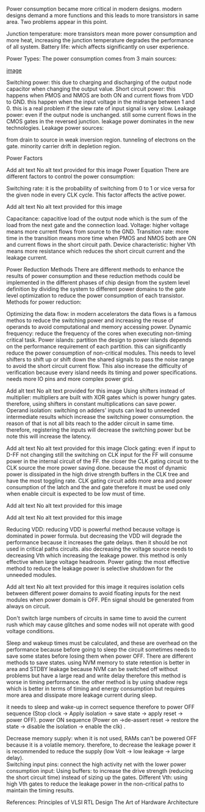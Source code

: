 Power consumption became more critical in modern designs. modern designs demand a more functions and this leads to more transistors in same area. Two problems appear in this point. 

Junction temperature: more transistors mean more power consumption and more heat, increasing the junction temperature degrades the performance of all system. 
Battery life: which affects significantly on user experience.


Power Types:
The power consumption comes from 3 main sources:

[image](https://user-images.githubusercontent.com/43087648/215607341-52675896-03f1-46d4-b8f1-194c23492390.jpg)

Switching power: this due to charging and discharging of the output node capacitor when changing the output value.
Short circuit power: this happens when PMOS and NMOS are both ON and current flows from VDD to GND. this happen when the input voltage in the midrange between 1 and 0. this is a real problem if the slew rate of input signal is very slow. 
Leakage power: even if the output node is unchanged. still some current flows in the CMOS gates in the reversed junction. leakage power dominates in the new technologies. 
Leakage power sources:

from drain to source in weak inversion region.
tunneling of electrons on the gate.
minority carrier drift in depletion region.


Power Factors






Add alt text
No alt text provided for this image
Power Equation
There are different factors to control the power consumption:

Switching rate: it is the probability of switching from 0 to 1 or vice versa for the given node in every CLK cycle. This factor affects the active power.






Add alt text
No alt text provided for this image
 

Capacitance: capacitive load of the output node which is the sum of the load from the next gate and the connection load. 
Voltage: higher voltage means more current flows from source to the GND.
Transition rate: more time in the transition means more time when PMOS and NMOS both are ON and current flows in the short circuit path. 
Device characteristic: higher Vth means more resistance which reduces the short circuit current and the leakage current.


Power Reduction Methods
There are different methods to enhance the results of power consumption and these reduction methods could be implemented in the different phases of chip design from the system level definition by dividing the system to different power domains to the gate level optimization to reduce the power consumption of each transistor. Methods for power reduction: 

Optimizing the data flow: in modern accelerators the data flows is a famous methos to reduce the switching power and increasing the reuse of operands to avoid computational and memory accessing power.
 Dynamic frequency: reduce the frequency of the cores when executing non-timing critical task.
Power islands: partition the design to power islands depends on the performance requirement of each partition. this can significantly reduce the power consumption of non-critical modules. This needs to level shifters to shift up or shift down the shared signals to pass the noise range to avoid the short circuit current flow. This also increase the difficulty of verification because every island needs its timing and power specifications. needs more IO pins and more complex power grid.   






Add alt text
No alt text provided for this image
Using shifters instead of multiplier: multipliers are built with XOR gates which is power hungry gates. therefore, using shifters in constant multiplications can save power.
Operand isolation: switching on adders' inputs can lead to unneeded intermediate results which increase the switching power consumption. the reason of that is not all bits reach to the adder circuit in same time. therefore, registering the inputs will decrease the switching power but be note this will increase the latency.  






Add alt text
No alt text provided for this image
Clock gating: even if input to D-FF not changing still the switching on CLK input for the FF will consume power in the internal circuit of the FF. the closer the CLK gating circuit to the CLK source the more power saving done. because the most of dynamic power is dissipated in the high drive strength buffers in the CLK tree and have the most toggling rate. CLK gating circuit adds more area and power consumption of the latch and the and gate therefore it must be used only when enable circuit is expected to be low must of time. 






Add alt text
No alt text provided for this image






Add alt text
No alt text provided for this image


Reducing VDD: reducing VDD is powerful method because voltage is dominated in power formula. but decreasing the VDD will degrade the performance because it increases the gate delays. then it should be not used in critical paths circuits. also decreasing the voltage source needs to decreasing Vth which increasing the leakage power. this method is only effective when large voltage headroom.
Power gating: the most effective method to reduce the leakage power is selective shutdown for the unneeded modules. 






Add alt text
No alt text provided for this image
it requires isolation cells between different power domains to avoid floating inputs for the next modules when power domain is OFF. PEn signal should be generated from always on circuit.

Don't switch large numbers of circuits in same time to avoid the current rush which may cause glitches and some nodes will not operate with good voltage conditions. 

Sleep and wakeup times must be calculated, and these are overhead on the performance because before going to sleep the circuit sometimes needs to save some states before losing them when power OFF. There are different methods to save states. using NVM memory to state retention is better in area and STDBY leakage because NVM can be switched off without problems but have a large read and write delay therefore this method is worse in timing performance. the other method is by using shadow regs which is better in terms of timing and energy consumption but requires more area and dissipate more leakage current during sleep. 

it needs to sleep and wake-up in correct sequence therefore to power OFF sequence (Stop clock -> Apply isolation -> save state -> apply reset -> power OFF). power ON sequence (Power on ->de-assert reset -> restore the state -> disable the isolation -> enable the clk) . 

Decrease memory supply: when it is not used, RAMs can't be powered OFF because it is a volatile memory. therefore, to decrease the leakage power it is recommended to reduce the supply (low Volt -> low leakage -> large delay).    
Switching input pins: connect the high activity net with the lower power consumption input:
Using buffers: to increase the drive strength (reducing the short circuit time) instead of sizing up the gates.
Different Vth: using high Vth gates to reduce the leakage power in the non-critical paths to maintain the timing results.




References: 
 Principles of VLSI RTL Design 
The Art of Hardware Architecture 
